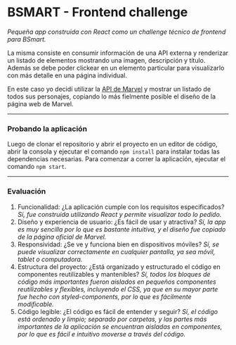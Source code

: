 # BSMART - Frontend challenge

*Pequeña app construida con React como un challenge técnico de frontend para BSmart.*

La misma consiste en consumir información de una API externa y renderizar un listado de elementos mostrando una imagen, descripción y título. Además se debe poder clickear en un elemento particular para visualizarlo con más detalle en una página individual. 

En este caso yo decidí utilizar la [API de Marvel](https://developer.marvel.com) y mostrar un listado de todos sus personajes, copiando lo más fielmente posible el diseño de la página web de Marvel.

___

### Probando la aplicación

Luego de clonar el repositorio y abrir el proyecto en un editor de código, abrir la consola y ejecutar el comando ```npm install``` para instalar todas las dependencias necesarias. Para comenzar a correr la aplicación, ejecutar el comando ```npm start```.

___

### Evaluación

1. Funcionalidad: ¿La aplicación cumple con los requisitos especificados? _Sí, fue construida utilizando React y permite visualizar todo lo pedido._
2. Diseño y experiencia de usuario: ¿Es fácil de usar y atractiva? _Sí, la app es muy sencilla por lo que es bastante intuitiva, y el diseño fue copiado de la página oficial de Marvel._
4. Responsividad: ¿Se ve y funciona bien en dispositivos móviles? _Sí, se puede visualizar correctamente en cualquier pantalla, ya sea móvil, tablet o computadora._
5. Estructura del proyecto: ¿Está organizado y estructurado el código en componentes reutilizables
y mantenibles? _Sí, todos los bloques de código más importantes fueron aislados en pequeños componentes reutilizables y flexibles, incluyendo el CSS, ya que en su mayor parte fue hecho con styled-components, por lo que es fácilmente modificable._
5. Código legible: ¿El código es fácil de entender y seguir? _Sí, el código está ordenado y limpio; separado por carpetas, y las partes más importantes de la aplicación se encuentran aisladas en componentes, por lo que es fácil e intuitivo moverse a través del código._
